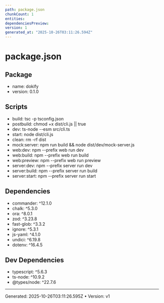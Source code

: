 ```yaml
---
path: package.json
chunkCount: 1
entities:
dependenciesPreview:
version: 1
generated_at: "2025-10-26T03:11:26.594Z"
---
```

# package.json

## Package
- name: dokify
- version: 0.1.0

## Scripts
- build: tsc -p tsconfig.json
- postbuild: chmod +x dist/cli.js || true
- dev: ts-node --esm src/cli.ts
- start: node dist/cli.js
- clean: rm -rf dist
- mock:server: npm run build && node dist/dev/mock-server.js
- web:dev: npm --prefix web run dev
- web:build: npm --prefix web run build
- web:preview: npm --prefix web run preview
- server:dev: npm --prefix server run dev
- server:build: npm --prefix server run build
- server:start: npm --prefix server run start

## Dependencies
- commander: ^12.1.0
- chalk: ^5.3.0
- ora: ^8.0.1
- zod: ^3.23.8
- fast-glob: ^3.3.2
- ignore: ^5.3.1
- js-yaml: ^4.1.0
- undici: ^6.19.8
- dotenv: ^16.4.5

## Dev Dependencies
- typescript: ^5.6.3
- ts-node: ^10.9.2
- @types/node: ^22.7.6


---
Generated: 2025-10-26T03:11:26.595Z  •  Version: v1

